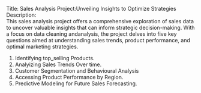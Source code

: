 Title: Sales Analysis Project:Unveiling Insights to Optimize Strategies <br>
Description: <br>
This sales analysis project offers a comprehensive exploration of sales data to uncover valuable insights that can 
inform strategic decision-making. With a focus on data cleaning andanalysis, the project delves into five key 
questions aimed at understanding sales trends, product performance, and optimal marketing strategies. <br>
1. Identifying top_selling Products. <br>
2. Analyizing Sales Trends Over time.<br>
3. Customer Segmentation and Behavioural Analysis <br>
4. Accessing Product Performance by Region. <br>
5. Predictive Modeling for Future Sales Forecasting. <br>
